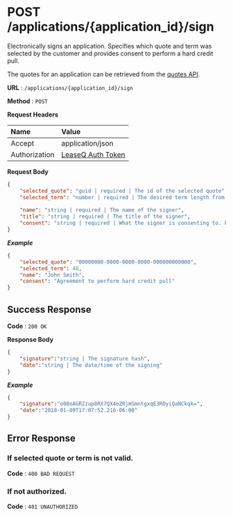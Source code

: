 # POST /applications/{application_id}/sign

Electronically signs an application. Specifies which quote and term was selected by the customer and provides consent to perform a hard credit pull.

The quotes for an application can be retrieved from the [quotes API](quotes/get.md).

**URL** : `/applications/{application_id}/sign`

**Method** : `POST`

**Request Headers**

| Name | Value |
|:-----|:------|
|Accept|application/json|
|Authorization|[LeaseQ Auth Token](../README.md#authorization-header)|

**Request Body**

```json
{
    "selected_quote": "guid | required | The id of the selected quote",
    "selected_term": "number | required | The desired term length from the selected quote",
    
    "name": "string | required | The name of the signer",
    "title": "string | required | The title of the signer",
    "consent": "string | required | What the signer is consenting to. For example, 'Agreement to perform hard credit pull'"
}
```

***Example***

```json
{
    "selected_quote": "00000000-0000-0000-0000-000000000000",
    "selected_term": 48,
    "name": "John Smith",
    "consent": "Agreement to perform hard credit pull"
}
```

## Success Response

**Code** : `200 OK`

**Response Body**

```json
{
    "signature":"string | The signature hash",
    "date":"string | The date/time of the signing"
}
```

***Example***

```json
{
    "signature":"o08oAGRZzup8RX7QX4eZRjmSmntgxqE3ROyiQaNCkqk=",
    "date":"2018-01-09T17:07:52.216-06:00"
}
```

## Error Response

### If selected quote or term is not valid.

**Code** : `400 BAD REQUEST`

### If not authorized.

**Code** : `401 UNAUTHORIZED`
